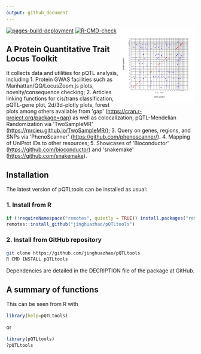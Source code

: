 ```yaml
---
output: github_document
---
```




<img src="man/figures/logo.svg" style="float: right;" height="200" width="200" alt="pQTLtools website" />

<!-- badges: start -->
[![pages-build-deployment](https://github.com/jinghuazhao/pQTLtools/actions/workflows/pages/pages-build-deployment/badge.svg)](https://github.com/jinghuazhao/pQTLtools/actions/workflows/pages/pages-build-deployment)
[![R-CMD-check](https://github.com/jinghuazhao/pQTLtools/actions/workflows/R-CMD-check.yaml/badge.svg)](https://github.com/jinghuazhao/pQTLtools/actions/workflows/R-CMD-check.yaml)
<!-- badges: end -->

## A Protein Quantitative Trait Locus Toolkit

It collects data and utilities for pQTL analysis, including 1. Protein GWAS facilities such as Manhattan/QQ/LocusZoom.js plots, novelty/consequence checking; 2. Articles linking functions for cis/trans classification, pQTL-gene plot, 2d/3d-plotly plots, forest plots among others available from 'gap' (<https://cran.r-project.org/package=gap>) as well as colocalization, pQTL-Mendelian Randomization via 'TwoSampleMR' (<https://mrcieu.github.io/TwoSampleMR/>); 3. Query on genes, regions, and SNPs via 'PhenoScanner' (<https://github.com/phenoscanner/>). 4. Mapping of UniProt IDs to other resources; 5. Showcases of 'Bioconductor' (<https://github.com/bioconductor>) and 'snakemake' (<https://github.com/snakemake>).

## Installation

The latest version of pQTLtools can be installed as usual:

### 1. Install from R

```r
if (!requireNamespace("remotes", quietly = TRUE)) install.packages("remotes")
remotes::install_github("jinghuazhao/pQTLtools")
```

### 2. Install from GitHub repository

```bash
git clone https://github.com/jinghuazhao/pQTLtools
R CMD INSTALL pQTLtools
```

Dependencies are detailed in the DECRIPTION file of the package at GitHub.

## A summary of functions

This can be seen from R with

```r
library(help=pQTLtools)
```

or

```r
library(pQTLtools)
?pQTLtools
```
